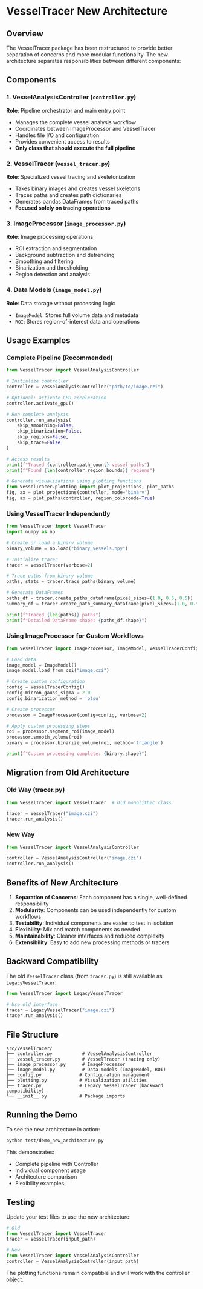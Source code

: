 # VesselTracer New Architecture

## Overview

The VesselTracer package has been restructured to provide better separation of concerns and more modular functionality. The new architecture separates responsibilities between different components:

## Components

### 1. VesselAnalysisController (`controller.py`)
**Role**: Pipeline orchestrator and main entry point
- Manages the complete vessel analysis workflow
- Coordinates between ImageProcessor and VesselTracer
- Handles file I/O and configuration
- Provides convenient access to results
- **Only class that should execute the full pipeline**

### 2. VesselTracer (`vessel_tracer.py`)
**Role**: Specialized vessel tracing and skeletonization
- Takes binary images and creates vessel skeletons
- Traces paths and creates path dictionaries
- Generates pandas DataFrames from traced paths
- **Focused solely on tracing operations**

### 3. ImageProcessor (`image_processor.py`)
**Role**: Image processing operations
- ROI extraction and segmentation
- Background subtraction and detrending
- Smoothing and filtering
- Binarization and thresholding
- Region detection and analysis

### 4. Data Models (`image_model.py`)
**Role**: Data storage without processing logic
- `ImageModel`: Stores full volume data and metadata
- `ROI`: Stores region-of-interest data and operations

## Usage Examples

### Complete Pipeline (Recommended)

```python
from VesselTracer import VesselAnalysisController

# Initialize controller
controller = VesselAnalysisController("path/to/image.czi")

# Optional: activate GPU acceleration
controller.activate_gpu()

# Run complete analysis
controller.run_analysis(
    skip_smoothing=False,
    skip_binarization=False,
    skip_regions=False,
    skip_trace=False
)

# Access results
print(f"Traced {controller.path_count} vessel paths")
print(f"Found {len(controller.region_bounds)} regions")

# Generate visualizations using plotting functions
from VesselTracer.plotting import plot_projections, plot_paths
fig, ax = plot_projections(controller, mode='binary')
fig, ax = plot_paths(controller, region_colorcode=True)
```

### Using VesselTracer Independently

```python
from VesselTracer import VesselTracer
import numpy as np

# Create or load a binary volume
binary_volume = np.load("binary_vessels.npy")

# Initialize tracer
tracer = VesselTracer(verbose=2)

# Trace paths from binary volume
paths, stats = tracer.trace_paths(binary_volume)

# Generate DataFrames
paths_df = tracer.create_paths_dataframe(pixel_sizes=(1.0, 0.5, 0.5))
summary_df = tracer.create_path_summary_dataframe(pixel_sizes=(1.0, 0.5, 0.5))

print(f"Traced {len(paths)} paths")
print(f"Detailed DataFrame shape: {paths_df.shape}")
```

### Using ImageProcessor for Custom Workflows

```python
from VesselTracer import ImageProcessor, ImageModel, VesselTracerConfig

# Load data
image_model = ImageModel()
image_model.load_from_czi("image.czi")

# Create custom configuration
config = VesselTracerConfig()
config.micron_gauss_sigma = 2.0
config.binarization_method = 'otsu'

# Create processor
processor = ImageProcessor(config=config, verbose=2)

# Apply custom processing steps
roi = processor.segment_roi(image_model)
processor.smooth_volume(roi)
binary = processor.binarize_volume(roi, method='triangle')

print(f"Custom processing complete: {binary.shape}")
```

## Migration from Old Architecture

### Old Way (tracer.py)
```python
from VesselTracer import VesselTracer  # Old monolithic class

tracer = VesselTracer("image.czi")
tracer.run_analysis()
```

### New Way
```python
from VesselTracer import VesselAnalysisController

controller = VesselAnalysisController("image.czi")
controller.run_analysis()
```

## Benefits of New Architecture

1. **Separation of Concerns**: Each component has a single, well-defined responsibility
2. **Modularity**: Components can be used independently for custom workflows
3. **Testability**: Individual components are easier to test in isolation
4. **Flexibility**: Mix and match components as needed
5. **Maintainability**: Cleaner interfaces and reduced complexity
6. **Extensibility**: Easy to add new processing methods or tracers

## Backward Compatibility

The old `VesselTracer` class (from `tracer.py`) is still available as `LegacyVesselTracer`:

```python
from VesselTracer import LegacyVesselTracer

# Use old interface
tracer = LegacyVesselTracer("image.czi")
tracer.run_analysis()
```

## File Structure

```
src/VesselTracer/
├── controller.py           # VesselAnalysisController
├── vessel_tracer.py        # VesselTracer (tracing only)
├── image_processor.py      # ImageProcessor
├── image_model.py          # Data models (ImageModel, ROI)
├── config.py              # Configuration management
├── plotting.py            # Visualization utilities
├── tracer.py              # Legacy VesselTracer (backward compatibility)
└── __init__.py            # Package imports
```

## Running the Demo

To see the new architecture in action:

```bash
python test/demo_new_architecture.py
```

This demonstrates:
- Complete pipeline with Controller
- Individual component usage
- Architecture comparison
- Flexibility examples

## Testing

Update your test files to use the new architecture:

```python
# Old
from VesselTracer import VesselTracer
tracer = VesselTracer(input_path)

# New
from VesselTracer import VesselAnalysisController
controller = VesselAnalysisController(input_path)
```

The plotting functions remain compatible and will work with the controller object. 